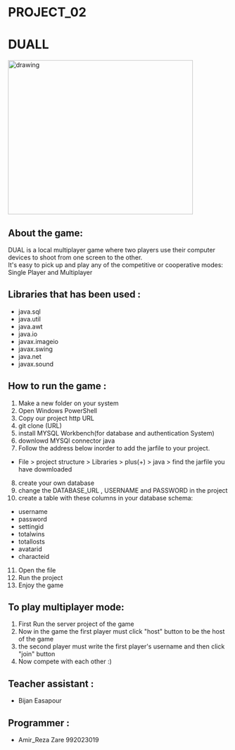 # PROJECT_02
# DUALL

<img src="https://user-images.githubusercontent.com/76550627/121822455-670cbe00-ccb4-11eb-8e94-a1ded74ea6fd.png" alt="drawing"  width="420" height="350" />

## About the game:
DUAL is a local multiplayer game where two players use their computer devices to shoot from one screen to the other. <br/>
It's easy to pick up and play any of the competitive or cooperative modes: Single Player and Multiplayer

## Libraries that has been used :
* java.sql
* java.util
* java.awt
* java.io
* javax.imageio
* javax.swing
* java.net
* javax.sound

## How to run the game :
1. Make a new folder on your system
2. Open Windows PowerShell 
3. Copy our project http URL
4. git clone (URL)
5. install MYSQL Workbench(for database and authentication System)
6. downlowd MYSQl connector java
7. Follow the address below inorder to add the jarfile to your project.
  * File > project structure > Libraries > plus(+) > java > find the jarfile you have dowmloaded
8. create your own database
9. change the DATABASE_URL , USERNAME and PASSWORD in the project
10. create a table with these columns in your database schema:
 * username
 * password
 * settingid
 * totalwins
 * totallosts
 * avatarid
 * characteid
11. Open the file 
12. Run the project
13. Enjoy the game
## To play multiplayer mode:
1. First Run the server project of the game
2. Now in the game the first player must click "host" button to be the host of the game
3. the second player must write the first player's username and then click "join" button
4. Now compete with each other :)

## Teacher assistant :
* Bijan Easapour

## Programmer :
* Amir_Reza Zare 992023019

